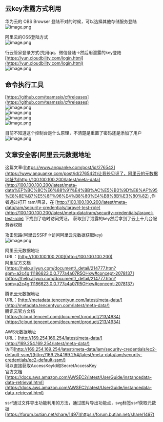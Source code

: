 
<a name="wRps3"></a>
## 云key泄露方式利用
华为云的 OBS Browser 登陆不对的时候，可以选择其他存储服务登陆<br />![image.png](https://cdn.nlark.com/yuque/0/2022/png/1345801/1649308490610-031d6614-1a84-4783-8174-713231713e80.png#averageHue=%23f5f7e0&clientId=uc274ad3b-b9a3-4&from=paste&height=732&id=u8ddcd485&originHeight=915&originWidth=1460&originalType=binary&ratio=1&rotation=0&showTitle=false&size=114042&status=done&style=none&taskId=ud2abb598-7b7c-46f2-b02a-72dcadc972f&title=&width=1168)

阿里云的OSS登陆方式<br />![image.png](https://cdn.nlark.com/yuque/0/2022/png/1345801/1649308578392-07d401c4-2a86-422e-8aeb-321d112c30d1.png#averageHue=%23ececec&clientId=uc274ad3b-b9a3-4&from=paste&height=703&id=u3cface45&originHeight=879&originWidth=1530&originalType=binary&ratio=1&rotation=0&showTitle=false&size=86781&status=done&style=none&taskId=u37418d6d-2ffa-4051-8516-2d3ef574bea&title=&width=1224)

行云管家登录方式(先用qq、微信登陆→然后用泄露的key登陆<br />[https://yun.cloudbility.com/login.html](https://yun.cloudbility.com/login.html)<br />![image.png](https://cdn.nlark.com/yuque/0/2022/png/1345801/1661268868297-c4c69478-df63-47f5-b05e-ca08e40da7d6.png#averageHue=%23264a8d&clientId=ue3ebe7c1-ea20-4&from=paste&height=712&id=u54SW&originHeight=890&originWidth=1662&originalType=binary&ratio=1&rotation=0&showTitle=false&size=1573744&status=done&style=none&taskId=uf76c56cf-aed3-4a1a-8929-7986b15af63&title=&width=1329.6)

<a name="N8u8g"></a>
## 命令执行工具
[https://github.com/teamssix/cf/releases](https://github.com/teamssix/cf/releases)<br />![image.png](https://cdn.nlark.com/yuque/0/2022/png/1345801/1657365560705-a3b6338e-62e7-4bff-bd28-f090457412ec.png#averageHue=%2303285a&clientId=u7693b8b9-f44b-4&from=paste&height=148&id=u15435ae4&originHeight=170&originWidth=760&originalType=binary&ratio=1&rotation=0&showTitle=false&size=31344&status=done&style=none&taskId=u7cef3a7f-4878-455a-8fd2-154aa2790b9&title=&width=663)<br />![image.png](https://cdn.nlark.com/yuque/0/2022/png/1345801/1657365574810-0dd10f83-51bc-44f2-b441-e428f44c68fa.png#averageHue=%23012557&clientId=u7693b8b9-f44b-4&from=paste&height=508&id=u46d9f622&originHeight=635&originWidth=1898&originalType=binary&ratio=1&rotation=0&showTitle=false&size=71095&status=done&style=none&taskId=u5978be9f-9e24-4176-a5ab-75cc7f26817&title=&width=1518.4)<br />![image.png](https://cdn.nlark.com/yuque/0/2022/png/1345801/1657365587653-51fe7536-1391-4717-a029-e427d0b72591.png#averageHue=%23022659&clientId=u7693b8b9-f44b-4&from=paste&height=389&id=u9d2ef24b&originHeight=486&originWidth=760&originalType=binary&ratio=1&rotation=0&showTitle=false&size=64003&status=done&style=none&taskId=u4ec00b6a-baff-4d5b-a589-3bf0820f2b8&title=&width=608)<br />![image.png](https://cdn.nlark.com/yuque/0/2022/png/1345801/1657365671356-b46d42fa-7542-4721-862f-49ff764967e8.png#averageHue=%2303275a&clientId=u7693b8b9-f44b-4&from=paste&height=562&id=u82e7e821&originHeight=702&originWidth=979&originalType=binary&ratio=1&rotation=0&showTitle=false&size=102806&status=done&style=none&taskId=ucab5c973-e936-477e-b3d3-fc58fa802c3&title=&width=783.2)

目前不知道这个控制台是什么原理，不清楚是重置了密码还是添加了用户<br />![image.png](https://cdn.nlark.com/yuque/0/2022/png/1345801/1657365716371-cb95e41e-2adb-42e9-bbe7-e6dced70eeea.png#averageHue=%2303275a&clientId=u7693b8b9-f44b-4&from=paste&height=97&id=ud96e10c9&originHeight=121&originWidth=705&originalType=binary&ratio=1&rotation=0&showTitle=false&size=17077&status=done&style=none&taskId=uea1f70bb-79ae-4e1e-aa16-8dcae25e791&title=&width=564)

<a name="ukxRd"></a>
## 文章安全客(阿里云元数据地址
这篇文章([https://www.anquanke.com/post/id/276542](https://www.anquanke.com/post/id/276542))让我长见识了，阿里云的元数据地址为[http://100.100.100.200/latest/meta-data](http://100.100.100.200/latest/meta-data%EF%BC%8C%E6%88%91%E4%BB%AC%E5%B0%9D%E8%AF%95%E8%8E%B7%E5%8F%96%E4%B8%80%E4%B8%8B%E3%80%82) ,作者通过打开 ram/目录，在 [http://100.100.100.200/latest/meta-data/ram/security-credentials/laravel-test-role](http://100.100.100.200/latest/meta-data/ram/security-credentials/laravel-test-role) 下找到了临时访问凭证。 获取到了泄露的key然后拿到了云上十几台服务器权限

攻击思路(阿里云SSRF→访问阿里云元数据获取key)<br />![image.png](https://cdn.nlark.com/yuque/0/2022/png/1345801/1661269075110-1ff10566-5396-4245-ae46-519ba2caebcf.png#averageHue=%23e0eebf&clientId=ue3ebe7c1-ea20-4&from=paste&height=484&id=uf06f109c&originHeight=605&originWidth=1156&originalType=binary&ratio=1&rotation=0&showTitle=false&size=256170&status=done&style=none&taskId=ud0aad691-78fd-4748-bb46-59d6279e2f4&title=&width=924.8)

阿里云元数据地址<br />URL：[http://100.100.100.200](http://100.100.100.200)<br />阿里官方文档<br />[https://help.aliyun.com/document\_detail/214777.htm?spm=a2c4g.11186623.0.0.777a4a07R5OHxw#concept-2078137](https://help.aliyun.com/document\_detail/214777.htm?spm=a2c4g.11186623.0.0.777a4a07R5OHxw#concept-2078137)

腾讯云元数据地址<br />URL：[http://metadata.tencentyun.com/latest/meta-data/](http://metadata.tencentyun.com/latest/meta-data/)<br />腾讯云官方文档<br />[https://cloud.tencent.com/document/product/213/4934](https://cloud.tencent.com/document/product/213/4934)

AWS元数据地址<br />URL：[http://169.254.169.254/latest/meta-data/](http://169.254.169.254/latest/meta-data/)<br />访问[http://169.254.169.254/latest/meta-data/iam/security-credentials/ec2-default-ssm/](http://169.254.169.254/latest/meta-data/iam/security-credentials/ec2-default-ssm/)<br />可以直接获取AccessKeyId和SecretAccessKey<br />官方文档[https://docs.aws.amazon.com/AWSEC2/latest/UserGuide/instancedata-data-retrieval.html](https://docs.aws.amazon.com/AWSEC2/latest/UserGuide/instancedata-data-retrieval.html)

ssrf通过文件导出功能利用的方法，通过图片导出功能点，svg标签ssrf获取元数据<br />[https://forum.butian.net/share/1497](https://forum.butian.net/share/1497)
